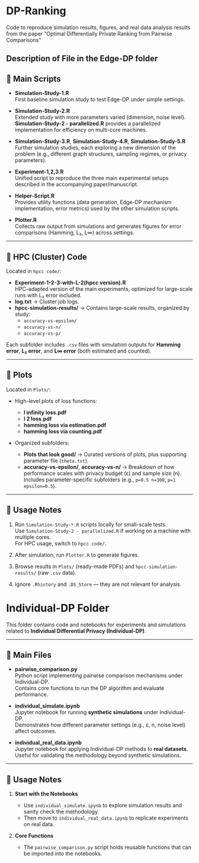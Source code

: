# DP-Ranking

Code to reproduce simulation results, figures, and real data analysis results from the paper "Optimal Differentially Private Ranking from Pairwise Comparisons" 

Description of File in the Edge-DP folder
---

## 📂 Main Scripts

- **Simulation-Study-1.R**  
  First baseline simulation study to test Edge-DP under simple settings.

- **Simulation-Study-2.R**  
  Extended study with more parameters varied (dimension, noise level).  
  **Simulation-Study-2 - parallelized.R** provides a parallelized implementation for efficiency on multi-core machines.

- **Simulation-Study-3.R**, **Simulation-Study-4.R**, **Simulation-Study-5.R**  
  Further simulation studies, each exploring a new dimension of the problem (e.g., different graph structures, sampling regimes, or privacy parameters).

- **Experiment-1,2,3.R**  
  Unified script to reproduce the three main experimental setups described in the accompanying paper/manuscript.

- **Helper-Script.R**  
  Provides utility functions (data generation, Edge-DP mechanism implementation, error metrics) used by the other simulation scripts.

- **Plotter.R**  
  Collects raw output from simulations and generates figures for error comparisons (Hamming, L₂, L∞) across settings.

---

## 📂 HPC (Cluster) Code

Located in `hpcc code/`:
- **Experiment-1-2-3-with-L-2(hpcc version).R**  
  HPC-adapted version of the main experiments, optimized for large-scale runs with L₂ error included.
- **log.txt** → Cluster job logs.
- **hpcc-simulation-results/** → Contains large-scale results, organized by study:
  - `accuracy-vs-epsilon/`
  - `accuracy-vs-n/`
  - `accuracy-vs-p/`

Each subfolder includes `.csv` files with simulation outputs for **Hamming error**, **L₂ error**, and **L∞ error** (both estimated and counted).

---

## 📂 Plots

Located in `Plots/`:
- High-level plots of loss functions:
  - **l infinity loss.pdf**
  - **l 2 loss.pdf**
  - **hamming loss via estimation.pdf**
  - **hamming loss via counting.pdf**

- Organized subfolders:
  - **Plots that look good/** → Curated versions of plots, plus supporting parameter file (`theta.txt`).
  - **accuracy-vs-epsilon/**, **accuracy-vs-n/** → Breakdown of how performance scales with privacy budget (ε) and sample size (n).  
    Includes parameter-specific subfolders (e.g., `p=0.5 n=300`, `p=1 epsilon=0.5`).

---


## 🔑 Usage Notes

1. Run `Simulation-Study-*.R` scripts locally for small-scale tests.  
   Use `Simulation-Study-2 - parallelized.R` if working on a machine with multiple cores.  
   For HPC usage, switch to `hpcc code/`.

2. After simulation, run `Plotter.R` to generate figures.  

3. Browse results in `Plots/` (ready-made PDFs) and `hpcc-simulation-results/` (raw `.csv` data).

4. Ignore `.Rhistory` and `.DS_Store` — they are not relevant for analysis.



# Individual-DP Folder

This folder contains code and notebooks for experiments and simulations related to **Individual Differential Privacy (Individual-DP)**.

---

## 📂 Main Files

- **pairwise_comparison.py**  
  Python script implementing pairwise comparison mechanisms under Individual-DP.  
  Contains core functions to run the DP algorithm and evaluate performance.

- **individual_simulate.ipynb**  
  Jupyter notebook for running **synthetic simulations** under Individual-DP.  
  Demonstrates how different parameter settings (e.g., ε, n, noise level) affect outcomes.

- **individual_real_data.ipynb**  
  Jupyter notebook for applying Individual-DP methods to **real datasets**.  
  Useful for validating the methodology beyond synthetic simulations.

---


## 🔑 Usage Notes

1. **Start with the Notebooks**  
   - Use `individual_simulate.ipynb` to explore simulation results and sanity check the methodology.  
   - Then move to `individual_real_data.ipynb` to replicate experiments on real data.

2. **Core Functions**  
   - The `pairwise_comparison.py` script holds reusable functions that can be imported into the notebooks.

